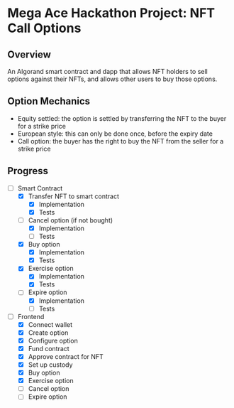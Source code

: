 # Mega Ace Hackathon Project: NFT Call Options

## Overview

An Algorand smart contract and dapp that allows NFT holders to sell options against their NFTs, and allows other users to buy those options.

## Option Mechanics

- Equity settled: the option is settled by transferring the NFT to the buyer for a strike price
- European style: this can only be done once, before the expiry date
- Call option: the buyer has the right to buy the NFT from the seller for a strike price

## Progress

- [ ] Smart Contract
  - [x] Transfer NFT to smart contract
    - [x] Implementation
    - [x] Tests
  - [ ] Cancel option (if not bought)
    - [x] Implementation
    - [ ] Tests
  - [x] Buy option
    - [x] Implementation
    - [x] Tests
  - [x] Exercise option
    - [x] Implementation
    - [x] Tests
  - [ ] Expire option
    - [x] Implementation
    - [ ] Tests
- [ ] Frontend
  - [x] Connect wallet
  - [x] Create option
  - [x] Configure option
  - [x] Fund contract
  - [x] Approve contract for NFT
  - [x] Set up custody
  - [x] Buy option
  - [x] Exercise option
  - [ ] Cancel option
  - [ ] Expire option
